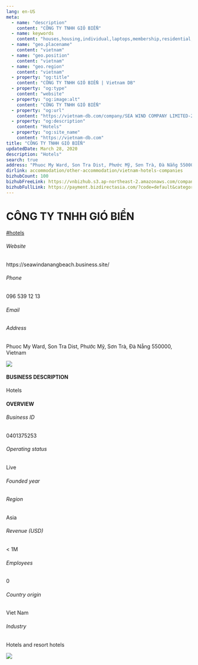 ```yaml
---
lang: en-US
meta:
  - name: "description"
    content: "CÔNG TY TNHH GIÓ BIỂN"
  - name: keywords
    content: "houses,housing,individual,laptops,membership,residential,resort,resorts,speakers,spirits,virtual,wireless,wireless,wireless,wireless,wireless,wireless,vietnam-hotels-companies"
  - name: "geo.placename"
    content: "vietnam"
  - name: "geo.position"
    content: "vietnam"
  - name: "geo.region"
    content: "vietnam"
  - property: "og:title"
    content: "CÔNG TY TNHH GIÓ BIỂN | Vietnam DB"
  - property: "og:type"
    content: "website"
  - property: "og:image:alt"
    content: "CÔNG TY TNHH GIÓ BIỂN"
  - property: "og:url"
    content: "https://vietnam-db.com/company/SEA WIND COMPANY LIMITED-2777133"
  - property: "og:description"
    content: "Hotels"
  - property: "og:site_name"
    content: "https://vietnam-db.com"
title: "CÔNG TY TNHH GIÓ BIỂN"
updatedDate: March 28, 2020
description: "Hotels"
search: true
address: "Phuoc My Ward, Son Tra Dist, Phước Mỹ, Sơn Trà, Đà Nẵng 550000, Vietnam"
dirlink: accommodation/other-accommodation/vietnam-hotels-companies
bizhubCount: 100
bizhubFreeLink: https://vnbizhub.s3.ap-northeast-2.amazonaws.com/companies/vietnam-hotels-companies_preview.xlsx
bizhubFullLink: https://payment.bizdirectasia.com/?code=default&category=bizhub&item=vietnam-hotels-companies&redirect=https://vietnam-db.com
---
```



<div class="bd-item">
    <div class="item-content">
        <div class="detail-title-wrap">
            <h1 class="detail-title">
                CÔNG TY TNHH GIÓ BIỂN
            </h1>
        </div>
		<div class="detail-tagslist"><a href="/accommodation/other-accommodation/tags/hotels" class="detail-tagitem">#hotels</a></div>
        <h6 class="bd-label">Website</h6>
        <p>https://seawindanangbeach.business.site/</p>
		<h6 class="bd-label">Phone</h6>
        <p>096 539 12 13</p>
        <h6 class="bd-label">Email</h6>
        <p><a class="textColorPrimary" href="#"></a></p>
        <h6 class="bd-label">Address</h6>
        <p>Phuoc My Ward, Son Tra Dist, Phước Mỹ, Sơn Trà, Đà Nẵng 550000, Vietnam</p>
    </div>
</div>

<div class="banner-wrap text-center"><a href="" class="banner-link"><img src="/assets/vndb.com/BannerAds2.jpg" class="banner-img"></a></div>

<div class="bd-item">
    <div class="item-content">
        <h4 class="textColorPrimary item-title">BUSINESS DESCRIPTION</h4>
        <p>Hotels</p>
    </div>
</div>

<div class="bd-item">
    <div class="item-content">
        <h4 class="textColorPrimary item-title">OVERVIEW</h4>
        <div class="item-info">
            <h6 class="bd-label">Business ID</h6>
            <p>0401375253</p>
        </div>
        <div class="item-info">
            <h6 class="bd-label">Operating status</h6>
            <p>Live<small class="bd-status_dot live"></small></p>
        </div>
        <div class="item-info">
            <h6 class="bd-label">Founded year</h6>
            <p></p>
        </div>
        <div class="item-info">
            <h6 class="bd-label">Region</h6>
            <p>Asia</p>
        </div>
        <div class="item-info">
            <h6 class="bd-label">Revenue (USD)</h6>
            <p>&lt; 1M</p>
        </div>
        <div class="item-info">
            <h6 class="bd-label">Employees</h6>
            <p>0</p>
        </div>
        <div class="item-info">
            <h6 class="bd-label">Country origin</h6>
            <p>Viet Nam</p>
        </div>
        <div class="item-info">
            <h6 class="bd-label">Industry</h6>
            <p>Hotels and resort hotels</p>
        </div>
    </div>
</div>

<div class="banner-wrap text-center"><a href="" class="banner-link"><img src="/assets/vndb.com/BannerAd_04_728x90.jpg" class="banner-img"></a></div>

<CustomPopup popupTitle="ENTER EMAIL TO DOWNLOAD" popupSubTitle="The companies data will be sent to your inbox. Please enter your email." :free="this.$frontmatter.bizhubFreeLink" :paid="this.$frontmatter.bizhubFullLink" :count="this.$frontmatter.bizhubCount"/>

